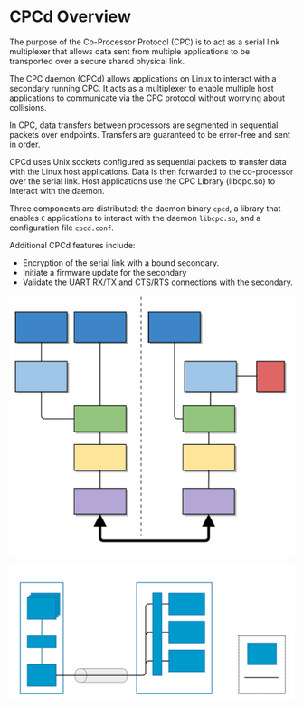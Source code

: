# CPCd Overview
The purpose of the Co-Processor Protocol (CPC) is to act as a serial link multiplexer
that allows data sent from multiple applications to be transported over a secure shared physical link.

The CPC daemon (CPCd) allows applications on Linux to interact with a secondary running CPC.
It acts as a multiplexer to enable multiple host applications to communicate via the
CPC protocol without worrying about collisions.

In CPC, data transfers between processors are segmented in sequential packets over endpoints.
Transfers are guaranteed to be error-free and sent in order.

CPCd uses Unix sockets configured as sequential packets to transfer data with
the Linux host applications. Data is then forwarded to the co-processor over the
serial link. Host applications use the CPC Library (libcpc.so) to interact with the daemon.

Three components are distributed: the daemon binary `cpcd`, a library that
enables `C` applications to interact with the daemon `libcpc.so`, and a configuration file `cpcd.conf`.

Additional CPCd features include:
- Encryption of the serial link with a bound secondary.
- Initiate a firmware update for the secondary
- Validate the UART RX/TX and CTS/RTS connections with the secondary.

![](CPC_Building_blocks.svg "CPC Building blocks")

![](CPC_Diagram.svg "CPCD Diagram")

